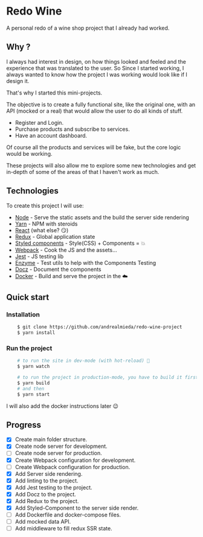 # Redo Wine

A personal redo of a wine shop project that I already had worked.

## Why ?

I always had interest in design, on how things looked and feeled and the experience that was translated to the user. 
So Since I started working, I always wanted to know how the project I was working would look like if I design it.

That's why I started this mini-projects.

The objective is to create a fully functional site, like the original one, with an API (mocked or a real) that would allow the user to do all kinds of stuff. 

- Register and Login.
- Purchase products and subscribe to services. 
- Have an account dashboard.


Of course all the products and services will be fake, but the core logic would be working.

These projects will also allow me to explore some new technologies and get in-depth of some of the areas of that I haven't work as much. 

## Technologies

To create this project I will use:

- [Node](https://nodejs.org) - Serve the static assets and the build the server side rendering
- [Yarn](https://yarnpkg.com) - NPM with steroids
- [React](https://reactjs.org) (what else? 😏) 
- [Redux](https://redux.js.org) - Global application state
- [Styled components](https://www.styled-components.com) - Style(CSS) + Components = 💥
- [Webpack](https://webpack.js.org) - Cook the JS and the assets...
- [Jest](https://jestjs.io) - JS testing lib
- [Enzyme](https://airbnb.io/enzyme/) - Test utils to help with the Components Testing
- [Docz](https://www.docz.site) - Document the components
- [Docker](https://www.docker.com) - Build and serve the project in the ☁️

## Quick start

### Installation

```bash
    $ git clone https://github.com/andrealmieda/redo-wine-project
    $ yarn install
```

### Run the project

```bash
    # to run the site in dev-mode (with hot-reload) 👀
    $ yarn watch

    # to run the project in production-mode, you have to build it first
    $ yarn build
    # and then
    $ yarn start
```

I will also add the docker instructions later 😉

## Progress

- [x] Create main folder structure.
- [X] Create node server for development.
- [ ] Create node server for production.
- [X] Create Webpack configuration for development.
- [ ] Create Webpack configuration for production.
- [X] Add Server side rendering.
- [X] Add linting to the project.
- [X] Add Jest testing to the project.
- [X] Add Docz to the project.
- [X] Add Redux to the project.
- [X] Add Styled-Component to the server side render.
- [ ] Add Dockerfile and docker-compose files.
- [ ] Add mocked data API.
- [ ] Add middleware to fill redux SSR state.
